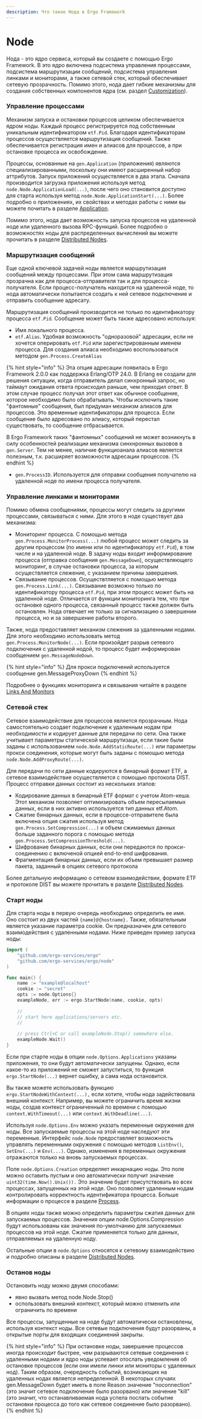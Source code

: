 ```yaml
---
description: Что такое Нода в Ergo Framework
---
```


# Node

Нода - это ядро сервиса, который вы создаете с помощью Ergo Framework. В это ядро включена подсистема управления процессами, подсистема маршрутизации сообщений, подсистема управления линками и мониторами, а также сетевой стек, который обеспечивает сетевую прозрачность. Помимо этого, нода дает гибкие механизмы для создания собственных компонентов ядра (см. раздел [Customization](../advanced/customization/)).

### Управление процессами

Механизм запуска и остановки процессов целиком обеспечивается ядром ноды. Каждый процесс регистрируется под собственным уникальным идентификатором `etf.Pid`. Благодаря идентификаторам процессов осуществляется маршрутизация сообщений. Также обеспечивается регистрация имен и алиасов для процессов, а при остановке процесса их освобождение.

Процессы, основанные на `gen.Application` (приложения) являются специализированными, поскольку они имеют расширенный набор аттрибутов. Запуск приложений осуществляется в два этапа. Сначала производится загрузка приложения используя метод `node.Node.ApplicationLoad(...)`, после чего оно становится доступно для старта используя метод `node.Node.ApplicationStart(...)`. Более подробно о приложениях, их свойствах и методах работы с ними вы можете почитать в разделе [Application](../generic-behaviors/application.md).

Помимо этого, нода дает возможность запуска процессов на удаленной ноде или удаленного вызова RPC-функций. Более подробно о возможностях ноды для распределенных вычислений вы можете прочитать в разделе [Distributed Nodes](distributed-nodes/).

### Маршрутизация сообщений

Еще одной ключевой задачей ноды является маршрутизация сообщений между процессами. При этом сама маршрутизация прозрачна как для процесса-отправителя так и для процесса-получателя. Если процесс-получатель находится на удаленной ноде, то нода автоматически попытается создать к ней сетевое подключение и отправить сообщение адресату.

Маршрутизация сообщений производится не только по идентификатору процесса `etf.Pid`. Сообщение может быть также адресовано используя:&#x20;

* Имя локального процесса.
* `etf.Alias`. Удобная возможность "одноразовой" адресации, если не хочется оперировать `etf.Pid` или зарегистрированным именем процесса. Для создания алиаса необходимо воспользоваться методом `gen.Process.CreateAlias`

{% hint style="info" %}
Эта опция адресации появилась в Ergo Framework 2.0.0 как поддержка Erlang/OTP 24.0. В Erlang ee создали для решения ситуации, когда отправитель делал синхронный запрос, но таймаут ожидания ответа происходил раньше, чем приходил ответ. В этом случае процесс получал этот ответ как обычное сообщение, которое необходимо было обрабатывать. Чтобы исключить такие "фантомные" сообщения, был придуман механизм алиасов для процессов. Это временные идентификаторы для процесса. Если сообщение было адресовано по алиасу, который перестал существовать, то сообщение отбрасывается.

В Ergo Framework таких "фантомных" сообщений не может возникнуть в силу особенностей реализации механизма синхнронных вызовов в `gen.Server`. Тем не менее, наличие функциоанала алиасов является полезным, т.к. расширяет возможности адресации процессов.
{% endhint %}

* `gen.ProcessID`. Используется для отправки сообщения получателю на удаленной ноде по имени процесса получателя.

### Управление линками и мониторами

Помимо обмена сообщениями, процессы могут следить за другими процессами, связываться с ними. Для этого в ноде существует два механизма:

* Мониторинг процесса. C помощью метода `gen.Process.MonitorProcess(...)` любой процесс может следить за другим процессом (по имени или по идентификатору `etf.Pid`), в том числе и на удаленной ноде. В задачу ноды входит информирование процесса (отправка сообщения `gen.MessageDown`), осуществляющего мониторинг, в случае остановки процесса, за которым осуществляется слежение, с указанием причины завершения.
* Связывание процессов. Осуществтляется с помощью метода `gen.Process.Link(...)`. Связывание возможно только по идентификатору процесса `etf.Pid`, при этом процесс может быть на удаленной ноде. Отличается от функции мониторинга тем, что при остановке одного процесса, связанный процесс также должен быть остановлен. Нода отвечает не только за сигнализацию о завершении процесса, но и за завершение работы второго.

Также, нода предоставляет механизм слежения за удаленными нодами. Для этого необходимо использовать метод `gen.Process.MonitorNode(...)`. Если произойдет разрыв сетевого подключения с удаленной нодой, то процесс будет информирован сообщением `gen.MessageNodeDown`.&#x20;

{% hint style="info" %}
Для прокси подключений используется сообщение gen.MessageProxyDown
{% endhint %}

Подробнее о функциях мониторинга и связывания читайте в разделе [Links And Monitors](links-and-monitors.md)

### Сетевой стек

Сетевое взаимодействие для процессов является прозрачным. Нода самостоятельно создает подключение к удаленным нодам при необходимости и кодирует данные для передачи по сети. Она также учитывает параметры статической маршрутизаци, если такие были заданы с использованием `node.Node.AddStaticRoute(...)` или параметры прокси соединения, которые могут быть заданы с помощью метода `node.Node.AddProxyRoute(...)`.

Для передачи по сети данные кодируются в бинарный формат ETF, а сетевое взаимодействие осуществляется с помощью протокола DIST. Процесс отправки данных состоит из нескольких этапов:

* Кодирование данных в бинарный ETF формат с учетом Atom-кеша. Этот механизм позволяет оптимизировать объем пересылаемых данных, если в них активно используется тип данных etf.Atom.
* Сжатие бинарных данных, если в процессе-отправителе была включена опция сжатия используя метод `gen.Process.SetCompression(...)` и объем сжимаемых данных больше заданного порога с помощью метода `gen.Process.SetCompressionThreshold(...)`.&#x20;
* Шифрование бинарных данных, если они передаются по прокси-соединению с включеной опцией end-to-end шифрования.
* Фрагментация бинарных данных, если их объем превышает размер пакета, заданный в опциях сетевого протокола

Более детальную информацию о сетевом взаимодействии, формате ETF и протоколе DIST вы можете прочитать в разделе [Distributed Nodes](distributed-nodes/).

### Старт ноды

Для старта ноды в первую очередь необходимо определить ее имя. Оно состоит из двух частей `{name}@{hostname}.` Также, обязательным является указание параметра cookie. Он предназначен для сетевого взаимодействия с удаленными нодами. Ниже приведен пример запуска ноды:

```go
import (
    "github.com/ergo-services/ergo"
    "github.com/ergo-services/ergo/node"
)

func main() {
    name := "example@localhost"
    cookie := "secret"
    opts := node.Options{}
    exampleNode, err := ergo.StartNode(name, cookie, opts)
    
    // 
    // start here applications/servers etc.
    //
    
    // press Ctrl+C or call exampleNode.Stop() somewhere else.
    exampleNode.Wait()
}
```

Если при старте ноды в опции `node.Options.Applications` указаны приложения, то они будут автоматически запущены. Однако, если какое-то из приложений не сможет запуститься, то функция `ergo.StartNode(...)` вернет ошибку, а сама нода остановится.

Вы также можете использовать функцию `ergo.StartNodeWithContext(...),` если хотите, чтобы нода задействовала внешний контекст. Например, вы можете ограничить время жизни ноды, создав контекст ограниченный по времени с помощью `context.WithTimeout(...)` или `context.WithDeadline(...)`.

Используя `node.Options.Env` можно указать переменные окружения для ноды. Все запускаемые процессы на этой ноде наследуют эти переменные. Интерфейс `node.Node` предоставляет возможность управлять переменными окружения с помощью методов `ListEnv()`, `SetEnv(...)` и `Env(...)`. Однако, изменения в переменных окружения отражаются только на вновь запускаемых процессах.

Поле `node.Options.Creation` определяет инкарнацию ноды. Это поле можно оставить пустым и оно автоматически получит значение `uint32(time.Now().Unix()).` Это значение будет присутствовать во всех процессах, запущенных на этой ноде. Оно позволяет удаленным нодам контролировать корректность идентификатора процесса. Больше информации о процессе в разделе [Process](process.md).&#x20;

В опциях ноды также можно определить параметры сжатия данных для запускаемых процессов. Значения опции node.Options.Compression будут использованы как значения по-умолчанию для запускаемых процессов на этой ноде. Сжатие применяется только для данных, отправляемых на удаленную ноду.

Остальные опции в `node.Options` относятся к сетевому взаимодействию и подробно описаны в разделе [Distributed Nodes](distributed-nodes/).&#x20;

### Останов ноды

Остановить ноду можно двумя способами:

* явно вызвать метод node.Node.Stop()
* оспользовать внешний контекст, который можно отменить или ограничить по времени

Все процессы, запущенные на ноде будут автоматически остановлены, используя контекст ноды. Все сетевые подключения будут разорваны, а открытые порты для входящих соединений закрыты.

{% hint style="info" %}
При остановке ноды, завершение процессов иногда происходит быстрее, чем разрываются сетевые соединения с удаленными нодами и ядро ноды успевает отослать уведомления об остановке процессов (если они имели линки или мониторы с удаленных нод). Таким образом, очередность событий, возникающих на удаленных нодах является непределенной. В некоторых случаях gen.MessageDown будет иметь в поле Reason значение "noconnection" (это значит сетевое подключение было разорвано) или значение "kill" (это значит, что останавливаемая нода успела послать событие остановки процесса до того как сетевое соединение было разорвано).
{% endhint %}

